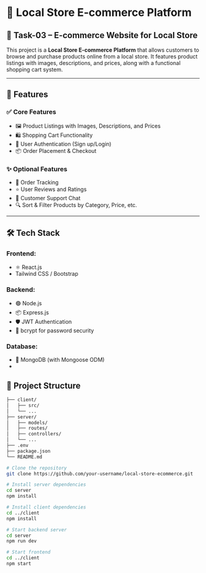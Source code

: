 # 🛒 Local Store E-commerce Platform

## 📌 Task-03 – E-commerce Website for Local Store

This project is a **Local Store E-commerce Platform** that allows customers to browse and purchase products online from a local store. It features product listings with images, descriptions, and prices, along with a functional shopping cart system.

---

## 🚀 Features

### ✅ Core Features
- 🖼️ Product Listings with Images, Descriptions, and Prices
- 🛍️ Shopping Cart Functionality
- 🔐 User Authentication (Sign up/Login)
- 📦 Order Placement & Checkout

### ✨ Optional Features 
- 🚚 Order Tracking
- ⭐ User Reviews and Ratings
- 💬 Customer Support Chat
- 🔍 Sort & Filter Products by Category, Price, etc.

---

## 🛠️ Tech Stack

### Frontend:
- ⚛️ React.js
- Tailwind CSS / Bootstrap

### Backend:
- 🟢 Node.js
- 📦 Express.js
- 🛡️ JWT Authentication
- 🧰 bcrypt for password security

### Database:
- 🍃 MongoDB (with Mongoose ODM)
- 
## 📁 Project Structure

```bash
├── client/                 
│   ├── src/
│   └── ...
├── server/                  
│   ├── models/
│   ├── routes/
│   ├── controllers/
│   └── ...
├── .env
├── package.json
└── README.md

# Clone the repository
git clone https://github.com/your-username/local-store-ecommerce.git

# Install server dependencies
cd server
npm install

# Install client dependencies
cd ../client
npm install

# Start backend server
cd server
npm run dev

# Start frontend
cd ../client
npm start

